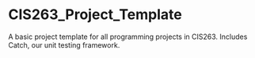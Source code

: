 # CIS263_Project_Template
A basic project template for all programming projects in CIS263.  Includes Catch, our unit testing framework.
